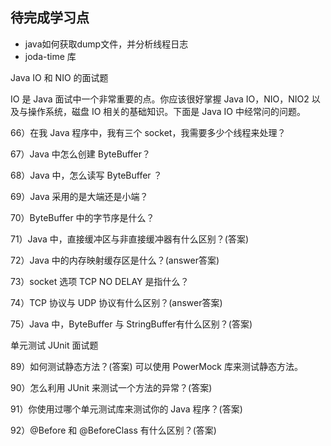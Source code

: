 
## 待完成学习点

- java如何获取dump文件，并分析线程日志
- joda-time 库


Java IO 和 NIO 的面试题

IO 是 Java 面试中一个非常重要的点。你应该很好掌握 Java IO，NIO，NIO2 以及与操作系统，磁盘 IO 相关的基础知识。下面是 Java IO 中经常问的问题。

66）在我 Java 程序中，我有三个 socket，我需要多少个线程来处理？

67）Java 中怎么创建 ByteBuffer？

68）Java 中，怎么读写 ByteBuffer ？

69）Java 采用的是大端还是小端？

70）ByteBuffer 中的字节序是什么？

71）Java 中，直接缓冲区与非直接缓冲器有什么区别？(答案)

72）Java 中的内存映射缓存区是什么？(answer答案)

73）socket 选项 TCP NO DELAY 是指什么？

74）TCP 协议与 UDP 协议有什么区别？(answer答案)

75）Java 中，ByteBuffer 与 StringBuffer有什么区别？(答案)


单元测试 JUnit 面试题

89）如何测试静态方法？(答案)
可以使用 PowerMock 库来测试静态方法。

90）怎么利用 JUnit 来测试一个方法的异常？(答案)

91）你使用过哪个单元测试库来测试你的 Java 程序？(答案)

92）@Before 和 @BeforeClass 有什么区别？(答案)

